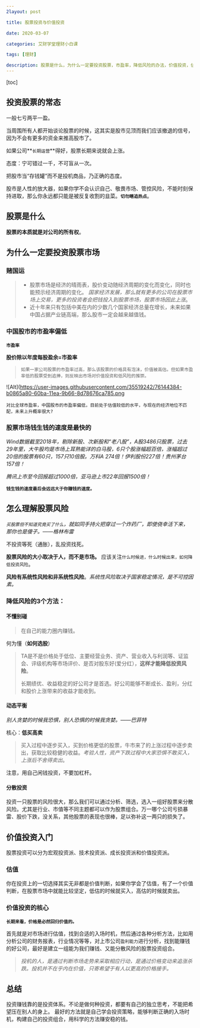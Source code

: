```yaml
---
2layout: post

title: 股票投资与价值投资

date: 2020-03-07

categories: 艾财学堂理财小白课

tags: [理财]

description: 股票是什么，为什么一定要投资股票，市盈率，降低风险的办法，价值投资，估值。
---
```


[toc]

## 投资股票的常态

一般七亏两平一盈。

当周围所有人都开始谈论股票的时候，这其实是股市见顶而我们应该撤退的信号，因为不会有更多的资金来推高股市了。

如果公司**`长期运营`**得好，股票长期来说就会上涨。

态度：宁可错过一千，不可盲从一次。

把股市当“存钱罐”而不是投机商品，乃正确的态度。

股市是人性的放大器，如果你学不会认识自己、敬畏市场、管控风险，不能时刻保持进取，那么你永远都只能是被反复收割的韭菜。**`切勿瞎追热点`**。

## 股票是什么

**股票的本质就是对公司的所有权**。

## 为什么一定要投资股票市场

### 赌国运

> - 股票市场是经济的晴雨表，股价变动随经济周期的变化而变化，同时也能预示经济周期的变化。 *国家经济发展，那么就有更多的公司在股票市场上交易，更多的投资者会把钱投入到股票市场，股票市场因此上涨*。
> - 近十年来只有包括中美在内的少数几个国家经济总量在增长，未来如果中国占据产业链高端，那么股市一定会越来越值钱。

### 中国股市的市盈率偏低

**`市盈率`**

**股价除以年度每股盈余=市盈率**

> `如果一家公司股票的市盈率过高，那么该股票的价格具有泡沫，价值被高估。但如果市盈率低的股票受到追捧，则反映出市场对价值投资和低风险的推崇。`

![Alt](https://user-images.githubusercontent.com/35519242/76144384-b0865a80-60ba-11ea-9b66-8d78676ca785.png



`对比全球市盈率，中国股市的市盈率偏低，目前处于估值较低的水平，与现在的经济地位不匹配，未来上升概率很大?`

### 股票市场钱生钱的速度是最快的

*Wind数据截至2018年，剔除新股、次新股和“老八股”，A股3486只股票，过去29年里，大牛股均是市场上耳熟能详的白马股，6只个股涨幅超百倍，涨幅超过20倍的股票有60只，157只10倍股。万科A 274倍！伊利股份227倍！贵州茅台157倍！*

*腾讯上市至今回报超过1000倍，亚马逊上市22年回报1500倍！*

**`钱生钱的速度最后会远远大于你赚钱的速度。`**

## 怎么理解股票风险

*`买股票但不知道究竟买了什么`，就如同手持火把穿过一个炸药厂，即使侥幸活下来，那你也是傻子。——格林布雷*

不投资等死（通胀），乱投资找死。 

**股票风险的大小取决于人，而不是市场。** 应该关注`什么时候进，什么时候出来，如何降低投资风险`。

**风险有系统性风险和非系统性风险**。*系统性风险取决于国家稳定情况，是不可控因素。*

### 降低风险的3个方法：

#### 不懂别碰 

>在自己的能力圈内赚钱。

何为懂（**如何选股**）

> TA是不是价格处于低位、主要经营业务、资产、营业收入与利润等、证监会、评级机构等市场评价、是否对股东好(爱分红），**这样才能降低投资风险**。
>
> 长期绩优、收益稳定的好公司才是首选。好公司能够不断成长、盈利，分红和股价上涨带来的收益才能收到。

#### 动态平衡

*别人贪婪的时候我恐惧，别人恐惧的时候我贪婪。——巴菲特*

核心：**低买高卖**

>买入过程中逐步买入，买到价格更低的股票，牛市来了的上涨过程中逐步卖出，获取比较稳健的收益。*考验人性，资产下跌过程中大家恐惧不敢买入，上涨后不舍得卖出*。

注意，用自己闲钱投资，不要加杠杆。

#### 分散投资

投资一只股票的风险很大，那么我们可以通过分析、筛选，选入一组好股票来分散风险。尤其是行业、市值等不同主题都可以作为股票组合。万一哪个公司亏损暴雷、股价下跌，没关系，其他股票的表现也很棒，足以弥补这一两只的损失了。

## 价值投资入门

股票投资可以分为宏观投资派、技术投资派、成长投资派和价值投资派。

### 估值

你在投资上的一切选择其实无非都是价值判断，如果你学会了估值，有了一个价值判断，在股票市场中就能比较坚定，低估的时候就买入，高估的时候就卖出。

### 价值投资的核心

**`长期来看，价格是必然回归价值的。`**

首先就是对市场进行估值，找到合适的入场时机，然后通过各种分析方法，比如用分析公司的财务报表，行业情况等等，对上市公司`盈利能力`进行分析，找到能赚钱的好公司，最好是建立一组能为我们赚钱、又能分散风险的股票投资组合。

> *投机的人，是通过判断市场走势来采取相应行动，是通过价格变动来追涨杀跌。投机并不在乎内在价值，只寄希望于有人以更高的价格接手。*

## 总结

投资赚钱靠的是投资体系。不论是做何种投资，都要有自己的独立思考，不能把希望压在别人的身上。 最好的方法就是自己学会投资策略，能够判断正确的入场时机，构建自己的投资组合，用科学的方法赚安稳的钱。